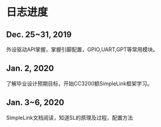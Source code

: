 
# 日志进度

## Dec. 25~31, 2019 
外设驱动API掌握，掌握引脚配置，GPIO,UART,GPT等常用模块。

## Jan. 2, 2020
了解毕业设计预期目标，开始CC3200额SimpleLink框架学习。  

## Jan. 3~6, 2020
SimpleLink文档阅读，知道SL的原理及过程，配置方法

